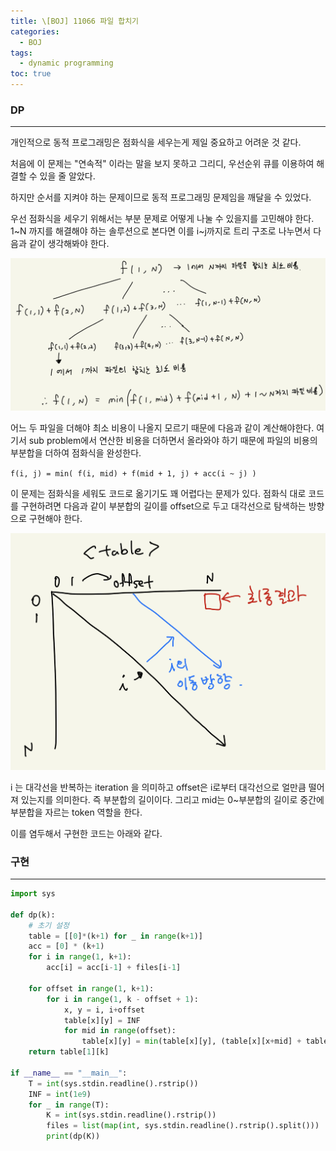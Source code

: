 ```yaml
---
title: \[BOJ] 11066 파일 합치기
categories: 
  - BOJ
tags: 
  - dynamic programming
toc: true
---
```


### DP

---

개인적으로 동적 프로그래밍은 점화식을 세우는게 제일 중요하고 어려운 것 같다.

처음에 이 문제는 "연속적" 이라는 말을 보지 못하고 그리디, 우선순위 큐를 이용하여 해결할 수 있을 줄 알았다.

하지만 순서를 지켜야 하는 문제이므로 동적 프로그래밍 문제임을 깨달을 수 있었다.

우선 점화식을 세우기 위해서는 부분 문제로 어떻게 나눌 수 있을지를 고민해야 한다. 1~N 까지를 해결해야 하는 솔루션으로 본다면 이를 i~j까지로 트리 구조로 나누면서 다음과 같이 생각해봐야 한다.

![boj11066_1.jpeg](/assets/images/algorithms/boj11066_1.jpeg)

어느 두 파일을 더해야 최소 비용이 나올지 모르기 때문에 다음과 같이 계산해야한다. 여기서 sub problem에서 연산한 비용을 더하면서 올라와야 하기 때문에 파일의 비용의 부분합을 더하여 점화식을 완성한다.

`f(i, j) = min( f(i, mid) + f(mid + 1, j) + acc(i ~ j) )`

이 문제는 점화식을 세워도 코드로 옮기기도 꽤 어렵다는 문제가 있다. 점화식 대로 코드를 구현하려면 다음과 같이 부분합의 길이를 offset으로 두고 대각선으로 탐색하는 방향으로 구현해야 한다.

![boj11066_2.jpeg](/assets/images/algorithms/boj11066_2.jpeg)

i 는 대각선을 반복하는 iteration 을 의미하고 offset은 i로부터 대각선으로 얼만큼 떨어져 있는지를 의미한다. 즉 부분합의 길이이다. 그리고 mid는 0~부분합의 길이로 중간에 부분합을 자르는 token 역할을 한다.

이를 염두해서 구현한 코드는 아래와 같다.

### 구현

---

```python
import sys

def dp(k):
    # 초기 설정
    table = [[0]*(k+1) for _ in range(k+1)]
    acc = [0] * (k+1)
    for i in range(1, k+1):
        acc[i] = acc[i-1] + files[i-1]

    for offset in range(1, k+1):
        for i in range(1, k - offset + 1):
            x, y = i, i+offset
            table[x][y] = INF
            for mid in range(offset):
                table[x][y] = min(table[x][y], (table[x][x+mid] + table[x+1+mid][y] + acc[y] - acc[x-1]))
    return table[1][k]

if __name__ == "__main__":
    T = int(sys.stdin.readline().rstrip())
    INF = int(1e9)
    for _ in range(T):
        K = int(sys.stdin.readline().rstrip())
        files = list(map(int, sys.stdin.readline().rstrip().split()))
        print(dp(K))
```
